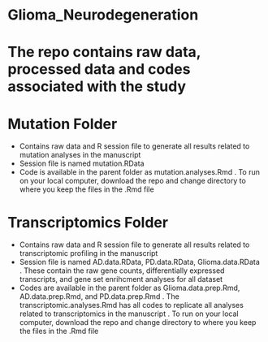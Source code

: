 # Glioma_Neurodegeneration
# The repo contains raw data, processed data and codes associated with the study

# Mutation Folder 
- Contains raw data and R session file to generate all results related to mutation analyses in the manuscript 
- Session file is named mutation.RData
- Code is available in the parent folder as mutation.analyses.Rmd
    . To run on your local computer, download the repo and change directory to where you keep the files in the .Rmd file


# Transcriptomics Folder
- Contains raw data and R session file to generate all results related to transcriptomic profiling in the manuscript
- Session file is named AD.data.RData, PD.data.RData, Glioma.data.RData
   . These contain the raw gene counts, differentially expressed transcripts, and gene set enrihcment analyses for all dataset
- Codes are available in the parent folder as Glioma.data.prep.Rmd, AD.data.prep.Rmd, and PD.data.prep.Rmd
   . The transcriptomic.analyses.Rmd has all codes to replicate all analyses related to transcriptomics in the manuscript
        . To run on your local computer, download the repo and change directory to where you keep the files in the .Rmd file
